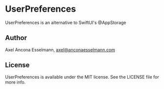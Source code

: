 # UserPreferences

UserPreferences is an alternative to SwiftUI's @AppStorage

## Author

Axel Ancona Esselmann, axel@anconaesselmann.com

## License

UserPreferences is available under the MIT license. See the LICENSE file for more info.
